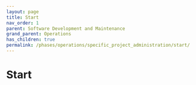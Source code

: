 ```yaml
---
layout: page
title: Start
nav_order: 1
parent: Software Development and Maintenance
grand_parent: Operations
has_children: true
permalink: /phases/operations/specific_project_administration/start/
---
```


# Start